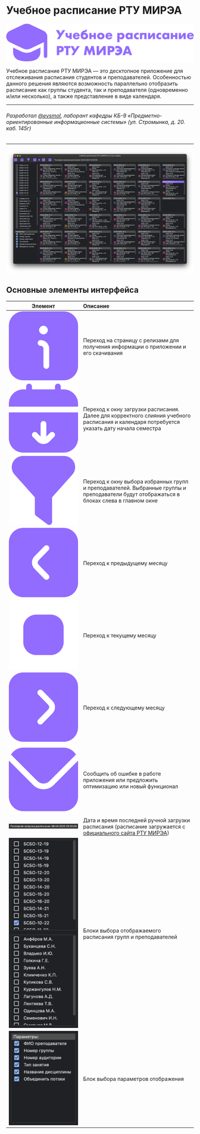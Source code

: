 # Учебное расписание РТУ МИРЭА

[![Баннер с логотипом](docs/banner.png)](https://github.com/evsmol/timetable/releases)

Учебное расписание РТУ МИРЭА — это десктопное приложение для отслеживания расписания студентов и преподавателей. 
Особенностью данного решения являются возможность параллельно отобразить расписание как группы студента, так и преподавателя (одновременно и/или несколько), а также представление в виде календаря.

---

###### Разработал [@evsmol](https://github.com/evsmol), лаборант кафедры КБ-9 «Предметно-ориентированные информационные системы» (ул. Стромынка, д. 20. каб. 145г)

---

![Скриншот главного окна программы](docs/screenshot.png)

## Основные элементы интерфейса

|         Элемент          | Описание                                                                                                                                    |
|:------------------------:|:--------------------------------------------------------------------------------------------------------------------------------------------|
|   ![](image/info.png)    | Переход на страницу с релизами для получения информации о приложении и его скачивания                                                       |
| ![](image/download.png)  | Переход к окну загрузки расписания. Далее для корректного слияния учебного расписания и календаря потребуется указать дату начала семестра  |
|  ![](image/filter.png)   | Переход к окну выбора избранных групп и преподавателей. Выбранные группы и преподаватели будут отображаться в блоках слева в главном окне   |
|   ![](image/left.png)    | Переход к предыдущему месяцу                                                                                                                |
|    ![](image/now.png)    | Переход к текущему месяцу                                                                                                                   |
|   ![](image/right.png)   | Переход к следующему месяцу                                                                                                                 |
|  ![](image/report.png)   | Сообщить об ошибке в работе приложения или предложить оптимизацию или новый функционал                                                      |
|  ![](docs/datetime.png)  | Дата и время последней ручной загрузки расписания (расписание загружается с [официального сайта РТУ МИРЭА](https://www.mirea.ru/schedule/)) |
|   ![](docs/blocks.png)   | Блоки выбора отображаемого расписания групп и преподавателей                                                                                |
| ![](docs/parameters.png) | Блок выбора параметров отображения                                                                                                          |
